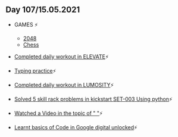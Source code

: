 ## Day 107/15.05.2021 ##

- GAMES ⚡
  - [2048]()
  - [Chess]()

- [Completed daily workout in ELEVATE]()⚡

- [Typing practice]()⚡

- [Completed daily workout in LUMOSITY]()⚡

- [Solved 5 skill rack problems in kickstart SET-003 Using python]()⚡

- [Watched a Video in the topic of "    "]()⚡

- [Learnt basics of Code in Google digital unlocked]()⚡